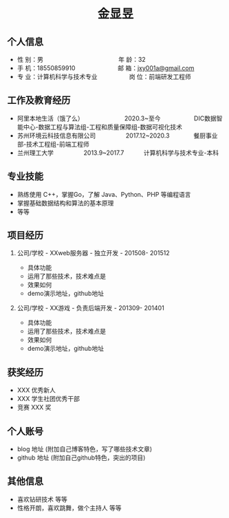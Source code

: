  <center>
     <h1>金显昱</h1>
 </center>

## 个人信息

* 性 别：男&emsp;&emsp;&emsp;&emsp;&emsp;&emsp;&emsp;&emsp;&emsp;&emsp;&emsp;&emsp;&ensp;年 龄：32
* 手 机：18550859910 &emsp;&emsp;&emsp;&emsp;&emsp;&emsp;&ensp;  邮 箱：jxy001a@gmail.com
* 专 业：计算机科学与技术专业 &emsp;&emsp;&emsp;&emsp;&emsp;岗 位：前端研发工程师

## 工作及教育经历

* 阿里本地生活（饿了么）&emsp;&emsp;&emsp;&emsp;&emsp;&emsp;&ensp;&nbsp;2020.3~至今&emsp;&emsp;&emsp;&emsp;&emsp;&nbsp; DIC数据智能中心-数据工程与算法组-工程和质量保障组-数据可视化技术
* 苏州环境云科技信息有限公司&emsp;&emsp;&emsp;&emsp;&emsp;2017.12~2020.3&emsp;&emsp;&emsp;&emsp;餐厨事业部-技术工程组-前端工程师
* 兰州理工大学&emsp;&emsp;&emsp;&emsp;&emsp;2013.9~2017.7&emsp;&emsp;&emsp; 计算机科学与技术专业-本科

## 专业技能

* 熟练使用 C++，掌握Go，了解 Java、Python、PHP 等编程语言
* 掌握基础数据结构和算法的基本原理
* 等等

## 项目经历

1. 公司/学校 - XXweb服务器 - 独立开发 - 201508- 201512
    * 具体功能
    * 运用了那些技术，技术难点是
    * 效果如何
    * demo演示地址，github地址

2. 公司/学校 - XX游戏 - 负责后端开发 - 201309- 201401
    * 具体功能
    * 运用了那些技术，技术难点是
    * 效果如何
    * demo演示地址，github地址

## 获奖经历
* XXX 优秀新人
* XXX 学生社团优秀干部
* 竞赛 XXX 奖

## 个人账号
* blog 地址 (附加自己博客特色，写了哪些技术文章)
* github 地址 (附加自己github特色，突出的项目)

## 其他信息
* 喜欢钻研技术 等等
* 性格开朗，喜欢跳舞，做个主持人 等等




